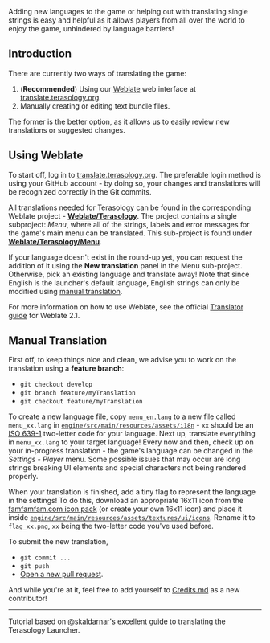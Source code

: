 Adding new languages to the game or helping out with translating single strings is easy and helpful as it allows players from all over the world to enjoy the game, unhindered by language barriers!

## Introduction

There are currently two ways of translating the game:

1. (**Recommended**) Using our [Weblate](http://weblate.org) web interface at [translate.terasology.org](http://translate.terasology.org/).
2. Manually creating or editing text bundle files.

The former is the better option, as it allows us to easily review new translations or suggested changes. 

## Using Weblate

To start off, log in to [translate.terasology.org](http://translate.terasology.org/). The preferable login method is using your GitHub account - by doing so, your changes and translations will be recognized correctly in the Git commits. 

All translations needed for Terasology can be found in the corresponding Weblate project - **[Weblate/Terasology](http://translate.terasology.org/projects/terasology/)**. The project contains a single subproject: *Menu*, where all of the strings, labels and error messages for the game's main menu can be translated. This sub-project is found under **[Weblate/Terasology/Menu](http://translate.terasology.org/projects/terasology/menu/)**.

If your language doesn't exist in the round-up yet, you can request the addition of it using the **New translation** panel in the Menu sub-project. Otherwise, pick an existing language and translate away! Note that since English is the launcher's default language, English strings can only be modified using [manual translation](#manual-translation).

For more information on how to use Weblate, see the official [Translator guide](http://weblate.readthedocs.org/en/weblate-2.1/user/translating.html) for Weblate 2.1.

## Manual Translation

First off, to keep things nice and clean, we advise you to work on the translation using a **feature branch**:

  * `git checkout develop`
  * `git branch feature/myTranslation`
  * `git checkout feature/myTranslation`
  
To create a new language file, copy [`menu_en.lang`](https://github.com/MovingBlocks/Terasology/blob/develop/engine/src/main/resources/assets/i18n/menu_en.lang) to a new file called `menu_xx.lang` in [`engine/src/main/resources/assets/i18n`](https://github.com/MovingBlocks/Terasology/blob/develop/engine/src/main/resources/assets/i18n/) - `xx` should be an [ISO 639-1](http://en.wikipedia.org/wiki/ISO_639-1) two-letter code for your language. Next up, translate everything in `menu_xx.lang` to your target language! Every now and then, check up on your in-progress translation - the game's language can be changed in the *Settings - Player* menu. Some possible issues that may occur are long strings breaking UI elements and special characters not being rendered properly.

When your translation is finished, add a tiny flag to represent the language in the settings! To do this, download an appropriate 16x11 icon from the [famfamfam.com icon pack](http://www.famfamfam.com/lab/icons/flags/) (or create your own 16x11 icon) and place it inside [`engine/src/main/resources/assets/textures/ui/icons`](https://github.com/MovingBlocks/Terasology/tree/develop/engine/src/main/resources/assets/textures/ui/icons). Rename it to `flag_xx.png`, `xx` being the two-letter code you've used before.

To submit the new translation,
  * `git commit ...`
  * `git push`
  * [Open a new pull request](https://github.com/MovingBlocks/Terasology/compare).

And while you're at it, feel free to add yourself to [Credits.md](https://github.com/MovingBlocks/Terasology/blob/develop/docs/Credits.md) as a new contributor!

***
Tutorial based on [@skaldarnar](https://github.com/skaldarnar)'s excellent [guide](https://github.com/MovingBlocks/TerasologyLauncher/wiki/Add-New-Translation) to translating the Terasology Launcher.